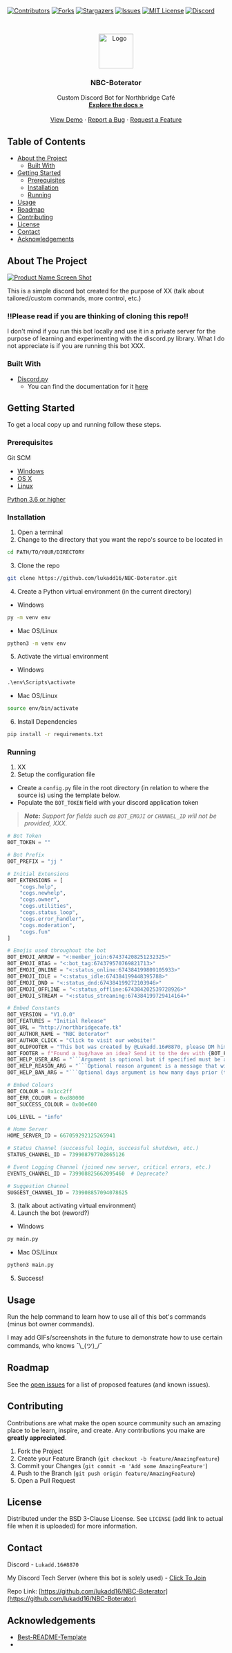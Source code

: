 <!--
*** Thanks for checking out this README Template. If you have a suggestion that would
*** make this better, please fork the NBC-Boterator and create a pull request or simply open
*** an issue with the tag "enhancement".
*** Thanks again! Now go create something AMAZING! :D
-->

<!--
*** CTRL + SHIFT + V to preview
-->


<!-- PROJECT SHIELDS -->
<!--
*** I'm using markdown "reference style" links for readability.
*** Reference links are enclosed in brackets [ ] instead of parentheses ( ).
*** See the bottom of this document for the declaration of the reference variables
*** for contributors-url, forks-url, etc. This is an optional, concise syntax you may use.
*** https://www.markdownguide.org/basic-syntax/#reference-style-links
-->
[![Contributors][contributors-shield]][contributors-url]
[![Forks][forks-shield]][forks-url]
[![Stargazers][stars-shield]][stars-url]
[![Issues][issues-shield]][issues-url]
[![MIT License][license-shield]][license-url]
[![Discord][discord-shield]][discord-url]


<!-- PROJECT LOGO -->
<br />
<p align="center">
  <a href="https://github.com/lukadd16/NBC-Boterator">
    <img src="images/NBC Boterator_Aura.jpg" alt="Logo" width="80" height="80">
  </a>

  <h3 align="center">NBC-Boterator</h3>

  <p align="center">
    Custom Discord Bot for Northbridge Café
    <br />
    <a href="https://github.com/lukadd16/NBC-Boterator"><strong>Explore the docs »</strong></a>
    <br />
    <br />
    <a href="https://github.com/lukadd16/NBC-Boterator">View Demo</a>
    ·
    <a href="https://github.com/lukadd16/NBC-Boterator/issues">Report a Bug</a>
    ·
    <a href="https://github.com/lukadd16/NBC-Boterator/issues">Request a Feature</a>
  </p>
</p>



<!-- TABLE OF CONTENTS -->
## Table of Contents

* [About the Project](#about-the-project)
  * [Built With](#built-with)
* [Getting Started](#getting-started)
  * [Prerequisites](#prerequisites)
  * [Installation](#installation)
  * [Running](#running)
* [Usage](#usage)
* [Roadmap](#roadmap)
* [Contributing](#contributing)
* [License](#license)
* [Contact](#contact)
* [Acknowledgements](#acknowledgements)



<!-- ABOUT THE PROJECT -->
## About The Project

[![Product Name Screen Shot][product-screenshot]](https://example.com)

This is a simple discord bot created for the purpose of XX (talk about tailored/custom commands, more control, etc.)

### !!Please read if you are thinking of cloning this repo!!

I don't mind if you run this bot locally and use it in a private server for the purpose of learning and experimenting with the discord.py library.  What I do not appreciate is if you are running this bot XXX.

### Built With

* [Discord.py](https://pypi.org/project/discord.py/)
  * You can find the documentation for it [here](https://discordpy.readthedocs.io/en/latest/#)



<!-- GETTING STARTED -->
## Getting Started

To get a local copy up and running follow these steps.

### Prerequisites

Git SCM
* [Windows](https://gitforwindows.org/)
* [OS X](https://git-scm.com/download/mac)
* [Linux](https://git-scm.com/book/en/v2/Getting-Started-Installing-Git)

[Python 3.6 or higher](https://www.python.org/downloads/)

### Installation

1. Open a terminal
2. Change to the directory that you want the repo's source to be located in
```sh
cd PATH/TO/YOUR/DIRECTORY
```
3. Clone the repo
```sh
git clone https://github.com/lukadd16/NBC-Boterator.git
```
4. Create a Python virtual environment (in the current directory)
* Windows
```cmd
py -m venv env
```
* Mac OS/Linux
```sh
python3 -m venv env
```
5. Activate the virtual environment
* Windows
```cmd
.\env\Scripts\activate
```
* Mac OS/Linux
```sh
source env/bin/activate
```
6. Install Dependencies
```sh
pip install -r requirements.txt
```

### Running

1. XX
2. Setup the configuration file
* Create a `config.py` file in the root directory (in relation to where the source is) using the template below.
* Populate the `BOT_TOKEN` field with your discord application token
> _**Note:** Support for fields such as `BOT_EMOJI` or `CHANNEL_ID` will not be provided, XXX._
```py
# Bot Token
BOT_TOKEN = ""

# Bot Prefix
BOT_PREFIX = "jj "

# Initial Extensions
BOT_EXTENSIONS = [
    "cogs.help",
    "cogs.newhelp",
    "cogs.owner",
    "cogs.utilities",
    "cogs.status_loop",
    "cogs.error_handler",
    "cogs.moderation",
    "cogs.fun"
]

# Emojis used throughout the bot
BOT_EMOJI_ARROW = "<:member_join:674374208251232325>"
BOT_EMOJI_BTAG = "<:bot_tag:674379570769821713>"
BOT_EMOJI_ONLINE = "<:status_online:674384199809105933>"
BOT_EMOJI_IDLE = "<:status_idle:674384199448395788>"
BOT_EMOJI_DND = "<:status_dnd:674384199272103946>"
BOT_EMOJI_OFFLINE = "<:status_offline:674384202539728926>"
BOT_EMOJI_STREAM = "<:status_streaming:674384199729414164>"

# Embed Constants
BOT_VERSION = "V1.0.0"
BOT_FEATURES = "Initial Release"
BOT_URL = "http://northbridgecafe.tk"
BOT_AUTHOR_NAME = "NBC Boterator"
BOT_AUTHOR_CLICK = "Click to visit our website!"
BOT_OLDFOOTER = "This bot was created by @Lukadd.16#8870, please DM him if you have any bugs or issues to report."
BOT_FOOTER = f"Found a bug/have an idea? Send it to the dev with {BOT_PREFIX}suggest"
BOT_HELP_USER_ARG = "```Argument is optional but if specified must be a: @mention, userID, or username#discriminator```"
BOT_HELP_REASON_ARG = "```Optional reason argument is a message that will be appended in the server audit log for other moderators to see, if none is provided, a default one will be used.```"
BOT_HELP_BAN_ARG = "```Optional days argument is how many days prior (to a max of 7) that the bot will delete messages sent by the specified user.```"

# Embed Colours
BOT_COLOUR = 0x1cc2ff
BOT_ERR_COLOUR = 0xd80000
BOT_SUCCESS_COLOUR = 0x00e600

LOG_LEVEL = "info"

# Home Server
HOME_SERVER_ID = 667059292125265941

# Status Channel (successful login, successful shutdown, etc.)
STATUS_CHANNEL_ID = 739908797702865126

# Event Logging Channel (joined new server, critical errors, etc.)
EVENTS_CHANNEL_ID = 739908825662095460  # Deprecate?

# Suggestion Channel
SUGGEST_CHANNEL_ID = 739908857094078625
```
3. (talk about activating virtual environment)
4. Launch the bot (reword?)
* Windows
```cmd
py main.py
```
* Mac OS/Linux
```sh
python3 main.py
```
5. Success!



<!-- USAGE EXAMPLES -->
## Usage

Run the help command to learn how to use all of this bot's commands (minus bot owner commands).

I may add GIFs/screenshots in the future to demonstrate how to use certain commands, who knows ¯\\\_(ツ)_\/¯



<!-- ROADMAP -->
## Roadmap

See the [open issues](https://github.com/lukadd16/NBC-Boterator/issues) for a list of proposed features (and known issues).



<!-- CONTRIBUTING -->
## Contributing

Contributions are what make the open source community such an amazing place to be learn, inspire, and create. Any contributions you make are **greatly appreciated**.

1. Fork the Project
2. Create your Feature Branch (`git checkout -b feature/AmazingFeature`)
3. Commit your Changes (`git commit -m 'Add some AmazingFeature'`)
4. Push to the Branch (`git push origin feature/AmazingFeature`)
5. Open a Pull Request



<!-- LICENSE -->
## License

Distributed under the BSD 3-Clause License. See `LICENSE` (add link to actual file when it is uploaded) for more information.



<!-- CONTACT -->
## Contact

Discord - `Lukadd.16#8870`

My Discord Tech Server (where this bot is solely used) - [Click To Join](https://discord.gg/Wzv2BVQ)

Repo Link: [https://github.com/lukadd16/NBC-Boterator](https://github.com/lukadd16/NBC-Boterator)



<!-- ACKNOWLEDGEMENTS -->
## Acknowledgements

* [Best-README-Template](https://github.com/othneildrew/Best-README-Template)
* []()





<!-- MARKDOWN LINKS & IMAGES -->
<!-- https://www.markdownguide.org/basic-syntax/#reference-style-links -->
[contributors-shield]: https://img.shields.io/github/contributors/lukadd16/NBC-Boterator.svg?style=flat-square
[contributors-url]: https://github.com/lukadd16/NBC-Boterator/graphs/contributors
[forks-shield]: https://img.shields.io/github/forks/lukadd16/NBC-Boterator.svg?style=flat-square
[forks-url]: https://github.com/lukadd16/NBC-Boterator/network/members
[stars-shield]: https://img.shields.io/github/stars/lukadd16/NBC-Boterator.svg?style=flat-square
[stars-url]: https://github.com/lukadd16/NBC-Boterator/stargazers
[issues-shield]: https://img.shields.io/github/issues/lukadd16/NBC-Boterator.svg?style=flat-square
[issues-url]: https://github.com/lukadd16/NBC-Boterator/issues
[license-shield]: https://img.shields.io/github/license/lukadd16/NBC-Boterator.svg?style=flat-square
[license-url]: https://github.com/lukadd16/NBC-Boterator/blob/master/LICENSE.txt
<!-- [discord-shield]: https://img.shields.io/discord/667059292125265941?style=flat-square -->

[discord-shield]: https://img.shields.io/discord/667059292125265941?color=7289DA&logo=discord&logoColor=ffffff&style=flat-square
[discord-url]: https://discord.gg/Wzv2BVQ
[product-screenshot]: images/screenshot.png
